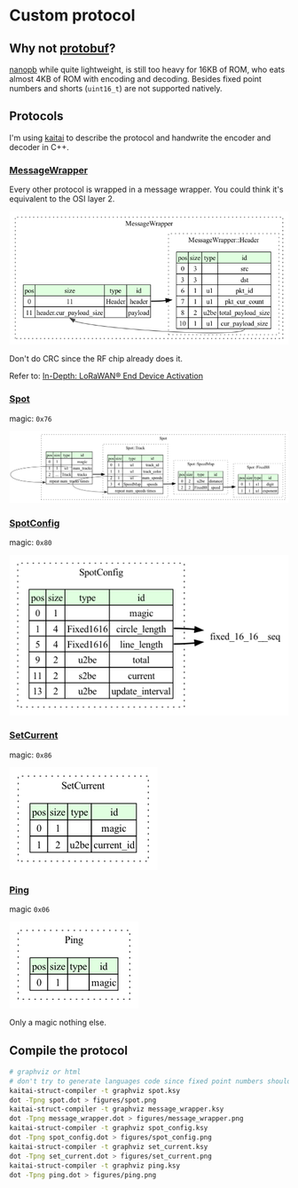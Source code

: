 # Custom protocol

## Why not [protobuf](https://protobuf.dev)?

[nanopb](https://github.com/nanopb/nanopb) while quite lightweight, is still too
heavy for 16KB of ROM, who eats almost 4KB of ROM with encoding and decoding.
Besides fixed point numbers and shorts (`uint16_t`) are not supported natively.

## Protocols

I'm using [kaitai](https://kaitai.io/) to describe the protocol
and handwrite the encoder and decoder in C++.

### [MessageWrapper](message_wrapper.ksy)

Every other protocol is wrapped in a message wrapper.
You could think it's equivalent to the OSI layer 2.

![MessageWrapper](figures/message_wrapper.png)

Don't do CRC since the RF chip already does it.

Refer to: [In-Depth: LoRaWAN® End Device Activation](https://lora-developers.semtech.com/documentation/tech-papers-and-guides/lorawan-device-activation/device-activation/)

### [Spot](spot.ksy)

magic: `0x76`

![Spot](figures/spot.png)

### [SpotConfig](spot_config.ksy)

magic: `0x80`

![SpotConfig](figures/spot_config.png)

### [SetCurrent](set_current.ksy)

magic: `0x86`

![SetCurrent](figures/set_current.png)

### [Ping](ping.ksy)

magic `0x06`

![Ping](figures/ping.png)

Only a magic nothing else.


## Compile the protocol

```bash
# graphviz or html
# don't try to generate languages code since fixed point numbers should be parsed manually
kaitai-struct-compiler -t graphviz spot.ksy
dot -Tpng spot.dot > figures/spot.png
kaitai-struct-compiler -t graphviz message_wrapper.ksy
dot -Tpng message_wrapper.dot > figures/message_wrapper.png
kaitai-struct-compiler -t graphviz spot_config.ksy
dot -Tpng spot_config.dot > figures/spot_config.png
kaitai-struct-compiler -t graphviz set_current.ksy
dot -Tpng set_current.dot > figures/set_current.png
kaitai-struct-compiler -t graphviz ping.ksy
dot -Tpng ping.dot > figures/ping.png
```
